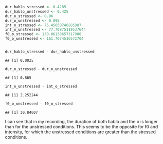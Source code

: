 
``` r
dur_hablo_stressed <- 0.4285
dur_hablo_unstressed <- 0.425
dur_o_stressed <- 0.96
dur_o_unstressed <- 0.095
int_o_stressed <- 75.45650746885987
int_o_unstressed <- 77.70875119537644
f0_o_stressed <- 130.86138657317088 
f0_o_unstressed <- 161.7074516572704


dur_hablo_stressed - dur_hablo_unstressed
```

    ## [1] 0.0035

``` r
dur_o_stressed - dur_o_unstressed
```

    ## [1] 0.865

``` r
int_o_unstressed - int_o_stressed
```

    ## [1] 2.252244

``` r
f0_o_unstressed - f0_o_stressed
```

    ## [1] 30.84607

I can see that in my recording, the duration of both habló and the ó is longer than for the unstressed conditions. This seems to be the opposite for f0 and intensity, for which the unstressed conditions are greater than the stressed conditions.
